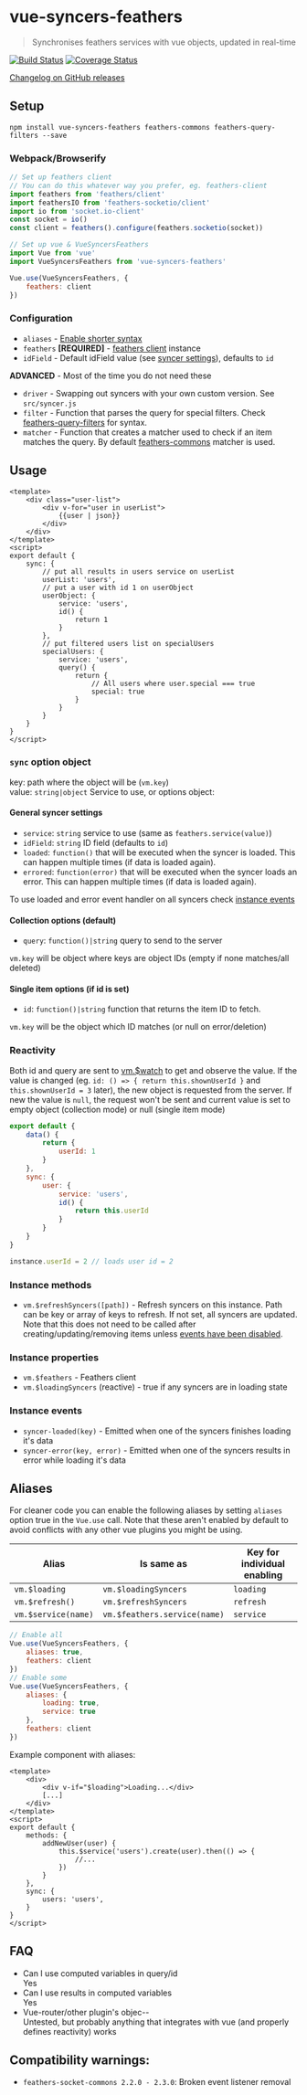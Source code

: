 # vue-syncers-feathers

> Synchronises feathers services with vue objects, updated in real-time

[![Build Status](https://travis-ci.org/t2t2/vue-syncers-feathers.svg?branch=master)](https://travis-ci.org/t2t2/vue-syncers-feathers)
[![Coverage Status](https://coveralls.io/repos/github/t2t2/vue-syncers-feathers/badge.svg?branch=master)](https://coveralls.io/github/t2t2/vue-syncers-feathers?branch=master)

[Changelog on GitHub releases](https://github.com/t2t2/vue-syncers-feathers/releases)

## Setup

`npm install vue-syncers-feathers feathers-commons feathers-query-filters --save`

### Webpack/Browserify

```js
// Set up feathers client
// You can do this whatever way you prefer, eg. feathers-client
import feathers from 'feathers/client'
import feathersIO from 'feathers-socketio/client'
import io from 'socket.io-client'
const socket = io()
const client = feathers().configure(feathers.socketio(socket))

// Set up vue & VueSyncersFeathers
import Vue from 'vue'
import VueSyncersFeathers from 'vue-syncers-feathers'

Vue.use(VueSyncersFeathers, {
	feathers: client
})
```

### Configuration

* `aliases` - [Enable shorter syntax](#aliases)
* `feathers` **[REQUIRED]** - [feathers client](http://docs.feathersjs.com/clients/readme.html) instance
* `idField` - Default idField value (see [syncer settings](#general-syncer-settings)), defaults to `id`

**ADVANCED** - Most of the time you do not need these

* `driver` - Swapping out syncers with your own custom version. See `src/syncer.js`
* `filter` - Function that parses the query for special filters.
Check [feathers-query-filters](https://github.com/feathersjs/feathers-query-filters) for syntax.
* `matcher` - Function that creates a matcher used to check if an item matches the query.
By default [feathers-commons](https://github.com/feathersjs/feathers-commons) matcher is used.

## Usage

```vue
<template>
	<div class="user-list">
		<div v-for="user in userList">
			{{user | json}}
		</div>
	</div>
</template>
<script>
export default {
	sync: {
		// put all results in users service on userList
		userList: 'users',
		// put a user with id 1 on userObject
		userObject: {
			service: 'users',
			id() {
				return 1
			}
		},
		// put filtered users list on specialUsers
		specialUsers: {
			service: 'users',
			query() {
				return {
					// All users where user.special === true
					special: true
				}
			}
		}
	}
}
</script>
```

### `sync` option object

key: path where the object will be (`vm.key`)  
value: `string|object` Service to use, or options object:

#### General syncer settings

* `service`: `string` service to use (same as `feathers.service(value)`)
* `idField`: `string` ID field (defaults to `id`)
* `loaded`: `function()` that will be executed when the syncer is loaded. This can happen multiple times (if data is loaded again).
* `errored`:  `function(error)` that will be executed when the syncer loads an error. This can happen multiple times (if data is loaded again).

To use loaded and error event handler on all syncers check [instance events](#instance-events)

#### Collection options (default)

* `query`: `function()|string` query to send to the server

`vm.key` will be object where keys are object IDs (empty if none matches/all deleted)

#### Single item options (if id is set)

* `id`: `function()|string` function that returns the item ID to fetch.

`vm.key` will be the object which ID matches (or null on error/deletion)

### Reactivity

Both id and query are sent to [vm.$watch](http://vuejs.org/api/#vm-watch) to get and observe the value. If the value
is changed (eg. `id: () => { return this.shownUserId }` and `this.shownUserId = 3` later), the new object is requested
from the server. If new the value is `null`, the request won't be sent and current value is set to empty object
(collection mode) or null (single item mode)

```js
export default {
	data() {
		return {
			userId: 1
		}
	},
	sync: {
		user: {
			service: 'users',
			id() {
				return this.userId
			}
		}
	}
}

instance.userId = 2 // loads user id = 2
```

### Instance methods

* `vm.$refreshSyncers([path])` - Refresh syncers on this instance. Path can be key or array of keys to refresh.
If not set, all syncers are updated. Note that this does not need to be called after creating/updating/removing items
unless [events have been disabled](https://docs.feathersjs.com/real-time/filtering.html).

### Instance properties

* `vm.$feathers` - Feathers client
* `vm.$loadingSyncers` (reactive) - true if any syncers are in loading state

### Instance events

* `syncer-loaded(key)` - Emitted when one of the syncers finishes loading it's data
* `syncer-error(key, error)` - Emitted when one of the syncers results in error while loading it's data

## Aliases

For cleaner code you can enable the following aliases by setting `aliases` option true in the `Vue.use` call.
Note that these aren't enabled by default to avoid conflicts with any other vue plugins you might be using.

Alias | Is same as | Key for individual enabling
---|---|---
`vm.$loading` | `vm.$loadingSyncers` | `loading`
`vm.$refresh()` | `vm.$refreshSyncers` | `refresh`
`vm.$service(name)` | `vm.$feathers.service(name)` | `service`

```js
// Enable all
Vue.use(VueSyncersFeathers, {
	aliases: true,
	feathers: client
})
// Enable some
Vue.use(VueSyncersFeathers, {
	aliases: {
		loading: true,
		service: true
	},
	feathers: client
})
```

Example component with aliases:

```vue
<template>
	<div>
		<div v-if="$loading">Loading...</div>
		[...]
	</div>
</template>
<script>
export default {
	methods: {
		addNewUser(user) {
			this.$service('users').create(user).then(() => {
				//...
			})
		}
	},
	sync: {
		users: 'users',
	}
}
</script>

```

## FAQ

* Can I use computed variables in query/id  
Yes
* Can I use results in computed variables  
Yes
* Vue-router/other plugin's objec--  
Untested, but probably anything that integrates with vue (and properly defines reactivity) works

## Compatibility warnings:

* `feathers-socket-commons 2.2.0 - 2.3.0`: Broken event listener removal
